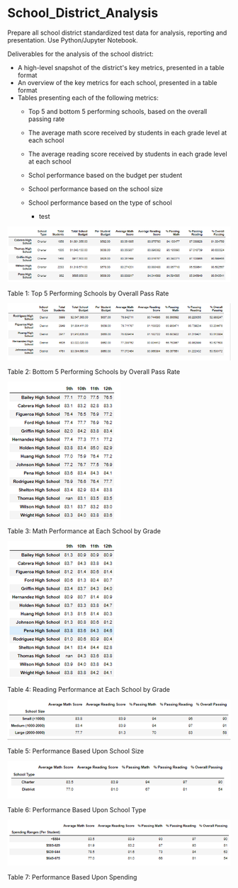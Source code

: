 # School_District_Analysis
Prepare all school district standardized test data for analysis, reporting and presentation.  Use Python/Jupyter Notebook.  

Deliverables for the analysis of the school district: 
* A high-level snapshot of the district's key metrics, presented in a table format
* An overview of the key metrics for each school, presented in a table format
* Tables presenting each of the following metrics:
  * Top 5 and bottom 5 performing schools, based on the overall passing rate
  * The average math score received by students in each grade level at each school
  * The average reading score received by students in each grade level at each school
  * Schol performance based on the budget per student
  * School performance based on the school size 
  * School performance based on the type of school
 
    * test











![Top_5](https://github.com/MikeHankinson/School_District_Analysis/blob/main/Resources/Top_5.PNG)

Table 1: Top 5 Performing Schools by Overall Pass Rate






![Bottom_5](https://github.com/MikeHankinson/School_District_Analysis/blob/main/Resources/Bottom_5.PNG)

Table 2: Bottom 5 Performing Schools by Overall Pass Rate






![Math_by_Grade](https://github.com/MikeHankinson/School_District_Analysis/blob/main/Resources/Math_by_Grade.PNG)

Table 3: Math Performance at Each School by Grade






![Reading_by_Grade](https://github.com/MikeHankinson/School_District_Analysis/blob/main/Resources/Reading_by_Grade.PNG)

Table 4: Reading Performance at Each School by Grade







![School_Size](https://github.com/MikeHankinson/School_District_Analysis/blob/main/Resources/Scores_by_School_Size.PNG)

Table 5: Performance Based Upon School Size






![School_Type](https://github.com/MikeHankinson/School_District_Analysis/blob/main/Resources/Scores_by_School_Type.PNG)

Table 6: Performance Based Upon School Type






![School_Spending](https://github.com/MikeHankinson/School_District_Analysis/blob/main/Resources/Scores_by_Spending.PNG)

Table 7: Performance Based Upon Spending






